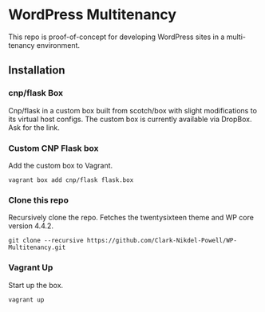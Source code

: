 # WordPress Multitenancy

This repo is proof-of-concept for developing WordPress sites in a multi-tenancy environment.

## Installation

### cnp/flask Box

Cnp/flask in a custom box built from scotch/box with slight modifications to its virtual host configs. The custom box is currently available via DropBox. Ask for the link.

### Custom CNP Flask box

Add the custom box to Vagrant.

```
vagrant box add cnp/flask flask.box
```

### Clone this repo

Recursively clone the repo. Fetches the twentysixteen theme and WP core version 4.4.2.

```
git clone --recursive https://github.com/Clark-Nikdel-Powell/WP-Multitenancy.git
```

### Vagrant Up

Start up the box.

```
vagrant up
```
